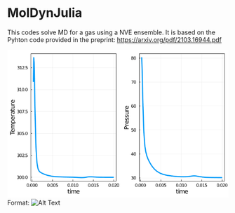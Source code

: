 # MolDynJulia

This codes solve MD for a gas using a NVE ensemble.
It is based on the Pyhton code provided in the preprint:
https://arxiv.org/pdf/2103.16944.pdf

![GitHub Logo](/images/0_MD_TP.png)
Format: ![Alt Text](url)
